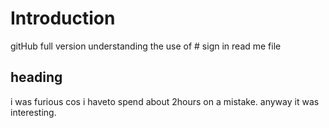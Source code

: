 # Introduction

gitHub full version
understanding the use of # sign in read me file

## heading
i was furious cos i haveto spend about 2hours on a mistake. anyway it was interesting.